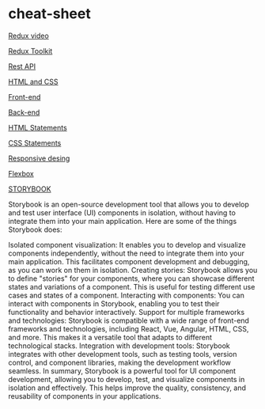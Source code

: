 # cheat-sheet

[Redux video](https://egghead.io/courses/apply-redux-to-a-modern-react-hooks-application-8a37)

[Redux Toolkit](https://egghead.io/courses/modern-redux-with-redux-toolkit-rtk-and-typescript-64f243c8)

[Rest API](https://egghead.io/courses/building-an-express-api-with-express-5-and-node-14-7b96)

[HTML and CSS](https://platzi.com/cursos/html-css/)

[Front-end](https://www.notion.so/Front-end-6259dfad521b4c5f9e0f2f7b8beaeab7)

[Back-end](https://www.notion.so/Back-end-cdfd0c6c327c4301b2a86e920a8c35e2)

[HTML Statements](https://developer.mozilla.org/en-US/docs/Web/HTML)

[CSS Statements](https://developer.mozilla.org/en-US/docs/Web/CSS/Syntax)

[Responsive desing](https://developer.mozilla.org/en-US/docs/Learn/CSS/CSS_layout/Responsive_Design)

[Flexbox](https://developer.mozilla.org/es/docs/Web/CSS/CSS_flexible_box_layout/Basic_concepts_of_flexbox)

[STORYBOOK](https://storybook.js.org/tutorials/intro-to-storybook/react/en/get-started/)

Storybook is an open-source development tool that allows you to develop and test user interface (UI) components in isolation, without having to integrate them into your main application. Here are some of the things Storybook does:

Isolated component visualization: It enables you to develop and visualize components independently, without the need to integrate them into your main application. This facilitates component development and debugging, as you can work on them in isolation.
Creating stories: Storybook allows you to define "stories" for your components, where you can showcase different states and variations of a component. This is useful for testing different use cases and states of a component.
Interacting with components: You can interact with components in Storybook, enabling you to test their functionality and behavior interactively.
Support for multiple frameworks and technologies: Storybook is compatible with a wide range of front-end frameworks and technologies, including React, Vue, Angular, HTML, CSS, and more. This makes it a versatile tool that adapts to different technological stacks.
Integration with development tools: Storybook integrates with other development tools, such as testing tools, version control, and component libraries, making the development workflow seamless.
In summary, Storybook is a powerful tool for UI component development, allowing you to develop, test, and visualize components in isolation and effectively. This helps improve the quality, consistency, and reusability of components in your applications.







